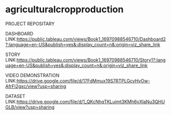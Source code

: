 
# agriculturalcropproduction
PROJECT REPOSITARY

DASHBOARD LINK:https://public.tableau.com/views/Book1_16970988546710/Dashboard2?:language=en-US&publish=yes&:display_count=n&:origin=viz_share_link

STORY LINK:https://public.tableau.com/views/Book1_16970988546710/Story1?:language=en-US&publish=yes&:display_count=n&:origin=viz_share_link

VIDEO DEMONSTRATION LINK:https://drive.google.com/file/d/17FdMmux19S7RTPLGcvHvOw-AfrFi2gxc/view?usp=sharing

DATASET LINK:https://drive.google.com/file/d/1_QKcNhqTKLujmt3KMh6vXlaNu3QHUGLB/view?usp=sharing
